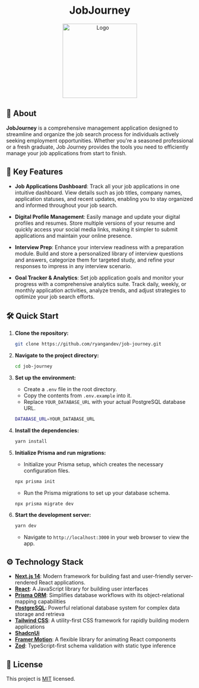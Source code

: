 <h1 align="center">JobJourney</h1>

<p align="center">
  <img src="https://github.com/ryangandev/job-journey/blob/main/src/app/favicon.ico" alt="Logo" width="200px">
</p>

## 🚀 About

**JobJourney** is a comprehensive management application designed to streamline and organize the job search process for individuals actively seeking employment opportunities. Whether you're a seasoned professional or a fresh graduate, Job Journey provides the tools you need to efficiently manage your job applications from start to finish.

## 📌 Key Features

- **Job Applications Dashboard**: Track all your job applications in one intuitive dashboard. View details such as job titles, company names, application statuses, and recent updates, enabling you to stay organized and informed throughout your job search.

- **Digital Profile Management**: Easily manage and update your digital profiles and resumes. Store multiple versions of your resume and quickly access your social media links, making it simpler to submit applications and maintain your online presence.

- **Interview Prep**: Enhance your interview readiness with a preparation module. Build and store a personalized library of interview questions and answers, categorize them for targeted study, and refine your responses to impress in any interview scenario.

- **Goal Tracker & Analytics**: Set job application goals and monitor your progress with a comprehensive analytics suite. Track daily, weekly, or monthly application activities, analyze trends, and adjust strategies to optimize your job search efforts.

## 🛠️ Quick Start

1. **Clone the repository:**

   ```zsh
   git clone https://github.com/ryangandev/job-journey.git
   ```

2. **Navigate to the project directory:**

   ```zsh
   cd job-journey
   ```

3. **Set up the environment:**

   - Create a `.env` file in the root directory.
   - Copy the contents from `.env.example` into it.
   - Replace `YOUR_DATABASE_URL` with your actual PostgreSQL database URL.

   ```zsh
   DATABASE_URL=YOUR_DATABASE_URL
   ```

4. **Install the dependencies:**

   ```zsh
   yarn install
   ```

5. **Initialize Prisma and run migrations:**

   - Initialize your Prisma setup, which creates the necessary configuration files.

   ```zsh
   npx prisma init
   ```

   - Run the Prisma migrations to set up your database schema.

   ```
   npx prisma migrate dev
   ```

6. **Start the development server:**
   ```zsh
   yarn dev
   ```
   - Navigate to `http://localhost:3000` in your web browser to view the app.

## ⚙️ Technology Stack

- **[Next.js 14](https://nextjs.org/)**: Modern framework for building fast and user-friendly server-rendered React applications.
- **[React](https://reactjs.org/)**: A JavaScript library for building user interfaces
- **[Prisma ORM](https://www.prisma.io/)**: Simplifies database workflows with its object-relational mapping capabilities
- **[PostgreSQL](https://www.postgresql.org/)**: Powerful relational database system for complex data storage and retrieva
- **[Tailwind CSS](https://tailwindcss.com/)**: A utility-first CSS framework for rapidly building modern applications
- **[ShadcnUi](https://ui.shadcn.com/)**
- **[Framer Motion](https://www.framer.com/motion/)**: A flexible library for animating React components
- **[Zod](https://zod.dev/)**: TypeScript-first schema validation with static type inference

## 📝 License

This project is [MIT](https://github.com/ryangandev/job-journey/blob/main/LICENSE) licensed.
